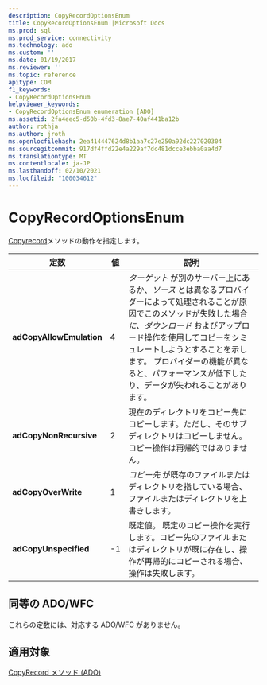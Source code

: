 ```yaml
---
description: CopyRecordOptionsEnum
title: CopyRecordOptionsEnum |Microsoft Docs
ms.prod: sql
ms.prod_service: connectivity
ms.technology: ado
ms.custom: ''
ms.date: 01/19/2017
ms.reviewer: ''
ms.topic: reference
apitype: COM
f1_keywords:
- CopyRecordOptionsEnum
helpviewer_keywords:
- CopyRecordOptionsEnum enumeration [ADO]
ms.assetid: 2fa4eec5-d50b-4fd3-8ae7-40af441ba12b
author: rothja
ms.author: jroth
ms.openlocfilehash: 2ea414447624d8b1aa7c27e250a92dc227020304
ms.sourcegitcommit: 917df4ffd22e4a229af7dc481dcce3ebba0aa4d7
ms.translationtype: MT
ms.contentlocale: ja-JP
ms.lasthandoff: 02/10/2021
ms.locfileid: "100034612"
---
```

# <a name="copyrecordoptionsenum"></a>CopyRecordOptionsEnum
[Copyrecord](./copyrecord-method-ado.md)メソッドの動作を指定します。  
  
|定数|値|説明|  
|--------------|-----------|-----------------|  
|**adCopyAllowEmulation**|4|*ターゲット* が別のサーバー上にあるか、*ソース* とは異なるプロバイダーによって処理されることが原因でこのメソッドが失敗した場合 *に、ダウンロード* およびアップロード操作を使用してコピーをシミュレートしようとすることを示します。 プロバイダーの機能が異なると、パフォーマンスが低下したり、データが失われることがあります。|  
|**adCopyNonRecursive**|2|現在のディレクトリをコピー先にコピーします。ただし、そのサブディレクトリはコピーしません。 コピー操作は再帰的ではありません。|  
|**adCopyOverWrite**|1|*コピー先* が既存のファイルまたはディレクトリを指している場合、ファイルまたはディレクトリを上書きします。|  
|**adCopyUnspecified**|-1|既定値。 既定のコピー操作を実行します。コピー先のファイルまたはディレクトリが既に存在し、操作が再帰的にコピーされる場合、操作は失敗します。|  
  
## <a name="adowfc-equivalent"></a>同等の ADO/WFC  
 これらの定数には、対応する ADO/WFC がありません。  
  
## <a name="applies-to"></a>適用対象  
 [CopyRecord メソッド (ADO)](./copyrecord-method-ado.md)